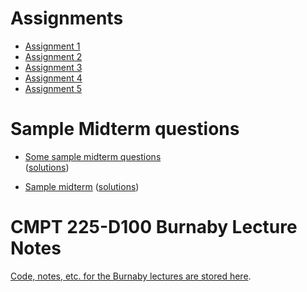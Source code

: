 # Assignments

- [Assignment 1](assignments/a1)
- [Assignment 2](assignments/a2)
- [Assignment 3](assignments/a3)
- [Assignment 4](assignments/a4)
- [Assignment 5](assignments/a5)


# Sample Midterm questions

- [Some sample midterm questions](sample_midterm_questions/225_midterm_sample_questions.pdf)   
([solutions](sample_midterm_questions/222_midterm_sample_questions_sol.pdf))

- [Sample midterm](sample_midterm_questions/225_midterm_BBY_summer2023.pdf) ([solutions](225_midterm_BBY_summer2023_sol))


# CMPT 225-D100 Burnaby Lecture Notes

[Code, notes, etc. for the Burnaby lectures are stored here](https://github.com/tjd1234/cmpt225summer2023/tree/main/lecture_notes).
